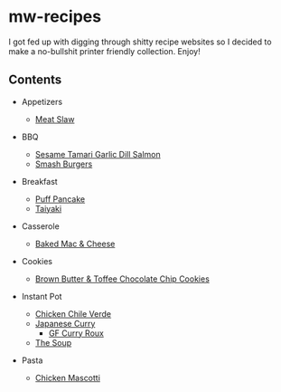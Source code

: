 # mw-recipes

I got fed up with digging through shitty recipe websites so I decided to make a no-bullshit printer friendly collection. Enjoy!

## Contents

- Appetizers
    - [Meat Slaw](appetizers/meat-slaw.md)

- BBQ
    - [Sesame Tamari Garlic Dill Salmon](bbq/sesame-tamari-garlic-dill-salmon.md)
    - [Smash Burgers](bbq/smash-burgers.md)

- Breakfast
    - [Puff Pancake](breakfast/puff-pancake.md)
    - [Taiyaki](breakfast/taiyaki.md)

- Casserole
    - [Baked Mac & Cheese](casserole/baked-mac-n-cheese.md)

- Cookies
    - [ Brown Butter & Toffee Chocolate Chip Cookies](cookies/brown-butter-toffee-chocolate-chip.md)

- Instant Pot
    - [Chicken Chile Verde](instant-pot/chicken-chile-verde.md)
    - [Japanese Curry](instant-pot/japanese-curry.md)
        - [GF Curry Roux](instant-pot/gf-curry-roux.md)
    - [The Soup](instant-pot/the-soup.md)

- Pasta
    - [Chicken Mascotti](pasta/chicken-mascotti.md)

